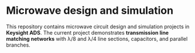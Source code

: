 # Microwave design and simulation
This repository contains microwave circuit design and simulation projects in **Keysight ADS**.   The current project demonstrates **transmission line matching networks** with λ/8 and λ/4 line sections, capacitors, and parallel branches.
